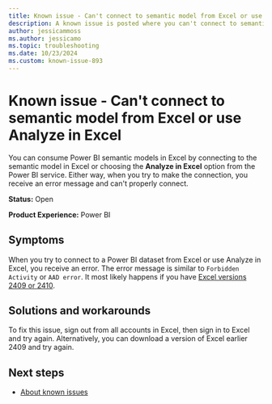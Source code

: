 ```yaml
---
title: Known issue - Can't connect to semantic model from Excel or use Analyze in Excel
description: A known issue is posted where you can't connect to semantic model from Excel or use Analyze in Excel.
author: jessicammoss
ms.author: jessicamo
ms.topic: troubleshooting  
ms.date: 10/23/2024
ms.custom: known-issue-893
---
```


# Known issue - Can't connect to semantic model from Excel or use Analyze in Excel

You can consume Power BI semantic models in Excel by connecting to the semantic model in Excel or choosing the **Analyze in Excel** option from the Power BI service. Either way, when you try to make the connection, you receive an error message and can't properly connect.

**Status:** Open

**Product Experience:** Power BI

## Symptoms

When you try to connect to a Power BI dataset from Excel or use Analyze in Excel, you receive an error. The error message is similar to `Forbidden Activity` or `AAD error`. It most likely happens if you have [Excel versions 2409 or 2410](/officeupdates/current-channel-preview).

## Solutions and workarounds

To fix this issue, sign out from all accounts in Excel, then sign in to Excel and try again. Alternatively, you can download a version of Excel earlier 2409 and try again.

## Next steps

- [About known issues](https://support.fabric.microsoft.com/known-issues)
